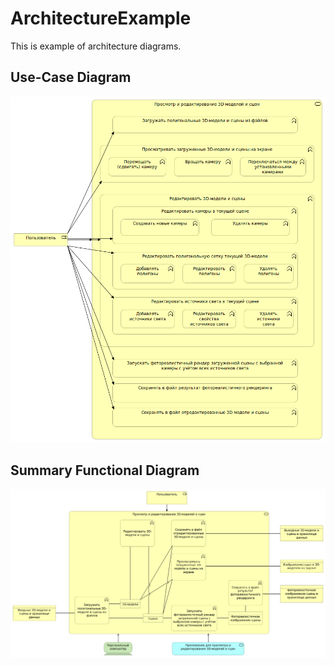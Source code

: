 # ArchitectureExample

This is example of architecture diagrams.

## Use-Case Diagram
![Alt text](/01_Use_Case_Diagram.bmp)

## Summary Functional Diagram
![Alt text](/02_Functional_Diagram.bmp)
